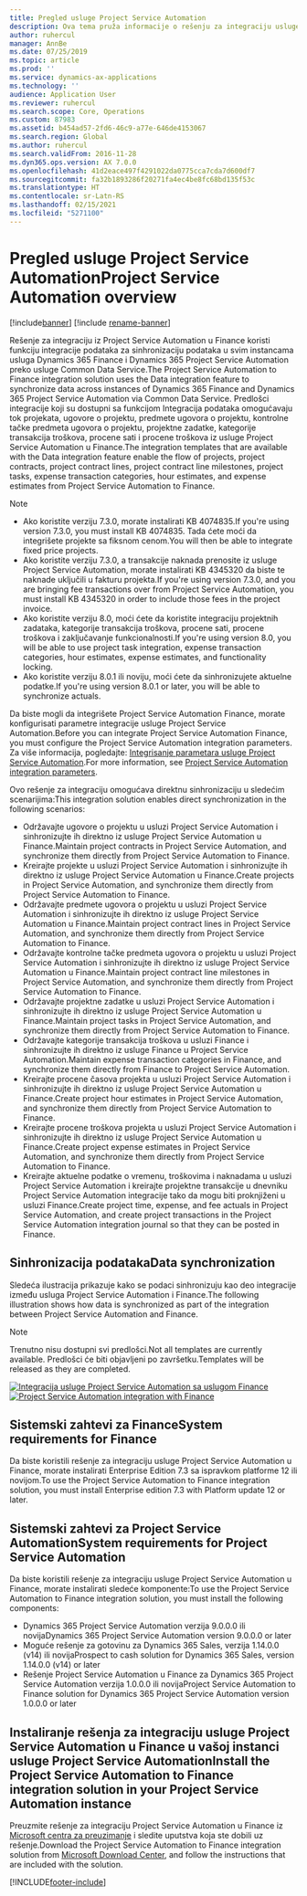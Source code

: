 ```yaml
---
title: Pregled usluge Project Service Automation
description: Ova tema pruža informacije o rešenju za integraciju usluge Dynamics 365 Project Service Automation sa uslugom Dynamics 365 Finance.
author: ruhercul
manager: AnnBe
ms.date: 07/25/2019
ms.topic: article
ms.prod: ''
ms.service: dynamics-ax-applications
ms.technology: ''
audience: Application User
ms.reviewer: ruhercul
ms.search.scope: Core, Operations
ms.custom: 87983
ms.assetid: b454ad57-2fd6-46c9-a77e-646de4153067
ms.search.region: Global
ms.author: ruhercul
ms.search.validFrom: 2016-11-28
ms.dyn365.ops.version: AX 7.0.0
ms.openlocfilehash: 41d2eace497f4291022da0775cca7cda7d600df7
ms.sourcegitcommit: fa32b1893286f20271fa4ec4be8fc68bd135f53c
ms.translationtype: HT
ms.contentlocale: sr-Latn-RS
ms.lasthandoff: 02/15/2021
ms.locfileid: "5271100"
---
```

# <a name="project-service-automation-overview"></a><span data-ttu-id="efbbb-103">Pregled usluge Project Service Automation</span><span class="sxs-lookup"><span data-stu-id="efbbb-103">Project Service Automation overview</span></span>

[!include[banner](../includes/banner.md)]
[!include [rename-banner](~/includes/cc-data-platform-banner.md)]

<span data-ttu-id="efbbb-104">Rešenje za integraciju iz Project Service Automation u Finance koristi funkciju integracije podataka za sinhronizaciju podataka u svim instancama usluga Dynamics 365 Finance i Dynamics 365 Project Service Automation preko usluge Common Data Service.</span><span class="sxs-lookup"><span data-stu-id="efbbb-104">The Project Service Automation to Finance integration solution uses the Data integration feature to synchronize data across instances of Dynamics 365 Finance and Dynamics 365 Project Service Automation via Common Data Service.</span></span> <span data-ttu-id="efbbb-105">Predlošci integracije koji su dostupni sa funkcijom Integracija podataka omogućavaju tok projekata, ugovore o projektu, predmete ugovora o projektu, kontrolne tačke predmeta ugovora o projektu, projektne zadatke, kategorije transakcija troškova, procene sati i procene troškova iz usluge Project Service Automation u Finance.</span><span class="sxs-lookup"><span data-stu-id="efbbb-105">The integration templates that are available with the Data integration feature enable the flow of projects, project contracts, project contract lines, project contract line milestones, project tasks, expense transaction categories, hour estimates, and expense estimates from Project Service Automation to Finance.</span></span>

> [!NOTE]
> - <span data-ttu-id="efbbb-106">Ako koristite verziju 7.3.0, morate instalirati KB 4074835.</span><span class="sxs-lookup"><span data-stu-id="efbbb-106">If you're using version 7.3.0, you must install KB 4074835.</span></span> <span data-ttu-id="efbbb-107">Tada ćete moći da integrišete projekte sa fiksnom cenom.</span><span class="sxs-lookup"><span data-stu-id="efbbb-107">You will then be able to integrate fixed price projects.</span></span>
> - <span data-ttu-id="efbbb-108">Ako koristite verziju 7.3.0, a transakcije naknada prenosite iz usluge Project Service Automation, morate instalirati KB 4345320 da biste te naknade uključili u fakturu projekta.</span><span class="sxs-lookup"><span data-stu-id="efbbb-108">If you're using version 7.3.0, and you are bringing fee transactions over from Project Service Automation, you must install KB 4345320 in order to include those fees in the project invoice.</span></span>
> - <span data-ttu-id="efbbb-109">Ako koristite verziju 8.0, moći ćete da koristite integraciju projektnih zadataka, kategorije transakcija troškova, procene sati, procene troškova i zaključavanje funkcionalnosti.</span><span class="sxs-lookup"><span data-stu-id="efbbb-109">If you're using version 8.0, you will be able to use project task integration, expense transaction categories, hour estimates, expense estimates, and functionality locking.</span></span>
> - <span data-ttu-id="efbbb-110">Ako koristite verziju 8.0.1 ili noviju, moći ćete da sinhronizujete aktuelne podatke.</span><span class="sxs-lookup"><span data-stu-id="efbbb-110">If you're using version 8.0.1 or later, you will be able to synchronize actuals.</span></span>

<span data-ttu-id="efbbb-111">Da biste mogli da integrišete Project Service Automation Finance, morate konfigurisati parametre integracije usluge Project Service Automation.</span><span class="sxs-lookup"><span data-stu-id="efbbb-111">Before you can integrate Project Service Automation Finance, you must configure the Project Service Automation integration parameters.</span></span> <span data-ttu-id="efbbb-112">Za više informacija, pogledajte: [Integrisanje parametara usluge Project Service Automation](PSA-parameters.md).</span><span class="sxs-lookup"><span data-stu-id="efbbb-112">For more information, see [Project Service Automation integration parameters](PSA-parameters.md).</span></span>

<span data-ttu-id="efbbb-113">Ovo rešenje za integraciju omogućava direktnu sinhronizaciju u sledećim scenarijima:</span><span class="sxs-lookup"><span data-stu-id="efbbb-113">This integration solution enables direct synchronization in the following scenarios:</span></span>

- <span data-ttu-id="efbbb-114">Održavajte ugovore o projektu u usluzi Project Service Automation i sinhronizujte ih direktno iz usluge Project Service Automation u Finance.</span><span class="sxs-lookup"><span data-stu-id="efbbb-114">Maintain project contracts in Project Service Automation, and synchronize them directly from Project Service Automation to Finance.</span></span>
- <span data-ttu-id="efbbb-115">Kreirajte projekte u usluzi Project Service Automation i sinhronizujte ih direktno iz usluge Project Service Automation u Finance.</span><span class="sxs-lookup"><span data-stu-id="efbbb-115">Create projects in Project Service Automation, and synchronize them directly from Project Service Automation to Finance.</span></span>
- <span data-ttu-id="efbbb-116">Održavajte predmete ugovora o projektu u usluzi Project Service Automation i sinhronizujte ih direktno iz usluge Project Service Automation u Finance.</span><span class="sxs-lookup"><span data-stu-id="efbbb-116">Maintain project contract lines in Project Service Automation, and synchronize them directly from Project Service Automation to Finance.</span></span>
- <span data-ttu-id="efbbb-117">Održavajte kontrolne tačke predmeta ugovora o projektu u usluzi Project Service Automation i sinhronizujte ih direktno iz usluge Project Service Automation u Finance.</span><span class="sxs-lookup"><span data-stu-id="efbbb-117">Maintain project contract line milestones in Project Service Automation, and synchronize them directly from Project Service Automation to Finance.</span></span>
- <span data-ttu-id="efbbb-118">Održavajte projektne zadatke u usluzi Project Service Automation i sinhronizujte ih direktno iz usluge Project Service Automation u Finance.</span><span class="sxs-lookup"><span data-stu-id="efbbb-118">Maintain project tasks in Project Service Automation, and synchronize them directly from Project Service Automation to Finance.</span></span>
- <span data-ttu-id="efbbb-119">Održavajte kategorije transakcija troškova u usluzi Finance i sinhronizujte ih direktno iz usluge Finance u Project Service Automation.</span><span class="sxs-lookup"><span data-stu-id="efbbb-119">Maintain expense transaction categories in Finance, and synchronize them directly from Finance to Project Service Automation.</span></span>
- <span data-ttu-id="efbbb-120">Kreirajte procene časova projekta u usluzi Project Service Automation i sinhronizujte ih direktno iz usluge Project Service Automation u Finance.</span><span class="sxs-lookup"><span data-stu-id="efbbb-120">Create project hour estimates in Project Service Automation, and synchronize them directly from Project Service Automation to Finance.</span></span>
- <span data-ttu-id="efbbb-121">Kreirajte procene troškova projekta u usluzi Project Service Automation i sinhronizujte ih direktno iz usluge Project Service Automation u Finance.</span><span class="sxs-lookup"><span data-stu-id="efbbb-121">Create project expense estimates in Project Service Automation, and synchronize them directly from Project Service Automation to Finance.</span></span>
- <span data-ttu-id="efbbb-122">Kreirajte aktuelne podatke o vremenu, troškovima i naknadama u usluzi Project Service Automation i kreirajte projektne transakcije u dnevniku Project Service Automation integracije tako da mogu biti proknjiženi u usluzi Finance.</span><span class="sxs-lookup"><span data-stu-id="efbbb-122">Create project time, expense, and fee actuals in Project Service Automation, and create project transactions in the Project Service Automation integration journal so that they can be posted in Finance.</span></span>

## <a name="data-synchronization"></a><span data-ttu-id="efbbb-123">Sinhronizacija podataka</span><span class="sxs-lookup"><span data-stu-id="efbbb-123">Data synchronization</span></span>

<span data-ttu-id="efbbb-124">Sledeća ilustracija prikazuje kako se podaci sinhronizuju kao deo integracije između usluga Project Service Automation i Finance.</span><span class="sxs-lookup"><span data-stu-id="efbbb-124">The following illustration shows how data is synchronized as part of the integration between Project Service Automation and Finance.</span></span>

> [!NOTE]
> <span data-ttu-id="efbbb-125">Trenutno nisu dostupni svi predlošci.</span><span class="sxs-lookup"><span data-stu-id="efbbb-125">Not all templates are currently available.</span></span> <span data-ttu-id="efbbb-126">Predlošci će biti objavljeni po završetku.</span><span class="sxs-lookup"><span data-stu-id="efbbb-126">Templates will be released as they are completed.</span></span>

<span data-ttu-id="efbbb-127">[![Integracija usluge Project Service Automation sa uslugom Finance](./media/PSA-integration.png)](./media/PSA-integration.png)</span><span class="sxs-lookup"><span data-stu-id="efbbb-127">[![Project Service Automation integration with Finance](./media/PSA-integration.png)](./media/PSA-integration.png)</span></span>

## <a name="system-requirements-for-finance"></a><span data-ttu-id="efbbb-128">Sistemski zahtevi za Finance</span><span class="sxs-lookup"><span data-stu-id="efbbb-128">System requirements for Finance</span></span>

<span data-ttu-id="efbbb-129">Da biste koristili rešenje za integraciju usluge Project Service Automation u Finance, morate instalirati Enterprise Edition 7.3 sa ispravkom platforme 12 ili novijom.</span><span class="sxs-lookup"><span data-stu-id="efbbb-129">To use the Project Service Automation to Finance integration solution, you must install Enterprise edition 7.3 with Platform update 12 or later.</span></span>

## <a name="system-requirements-for-project-service-automation"></a><span data-ttu-id="efbbb-130">Sistemski zahtevi za Project Service Automation</span><span class="sxs-lookup"><span data-stu-id="efbbb-130">System requirements for Project Service Automation</span></span>

<span data-ttu-id="efbbb-131">Da biste koristili rešenje za integraciju usluge Project Service Automation u Finance, morate instalirati sledeće komponente:</span><span class="sxs-lookup"><span data-stu-id="efbbb-131">To use the Project Service Automation to Finance integration solution, you must install the following components:</span></span>

- <span data-ttu-id="efbbb-132">Dynamics 365 Project Service Automation verzija 9.0.0.0 ili novija</span><span class="sxs-lookup"><span data-stu-id="efbbb-132">Dynamics 365 Project Service Automation version 9.0.0.0 or later</span></span>
- <span data-ttu-id="efbbb-133">Moguće rešenje za gotovinu za Dynamics 365 Sales, verzija 1.14.0.0 (v14) ili novija</span><span class="sxs-lookup"><span data-stu-id="efbbb-133">Prospect to cash solution for Dynamics 365 Sales, version 1.14.0.0 (v14) or later</span></span>
- <span data-ttu-id="efbbb-134">Rešenje Project Service Automation u Finance za Dynamics 365 Project Service Automation verzija 1.0.0.0 ili novija</span><span class="sxs-lookup"><span data-stu-id="efbbb-134">Project Service Automation to Finance solution for Dynamics 365 Project Service Automation version 1.0.0.0 or later</span></span>

## <a name="install-the-project-service-automation-to-finance-integration-solution-in-your-project-service-automation-instance"></a><span data-ttu-id="efbbb-135">Instaliranje rešenja za integraciju usluge Project Service Automation u Finance u vašoj instanci usluge Project Service Automation</span><span class="sxs-lookup"><span data-stu-id="efbbb-135">Install the Project Service Automation to Finance integration solution in your Project Service Automation instance</span></span>

<span data-ttu-id="efbbb-136">Preuzmite rešenje za integraciju Project Service Automation u Finance iz [Microsoft centra za preuzimanje](https://www.microsoft.com/download/details.aspx?id=57016) i sledite uputstva koja ste dobili uz rešenje.</span><span class="sxs-lookup"><span data-stu-id="efbbb-136">Download the Project Service Automation to Finance integration solution from [Microsoft Download Center](https://www.microsoft.com/download/details.aspx?id=57016), and follow the instructions that are included with the solution.</span></span>


[!INCLUDE[footer-include](../includes/footer-banner.md)]
